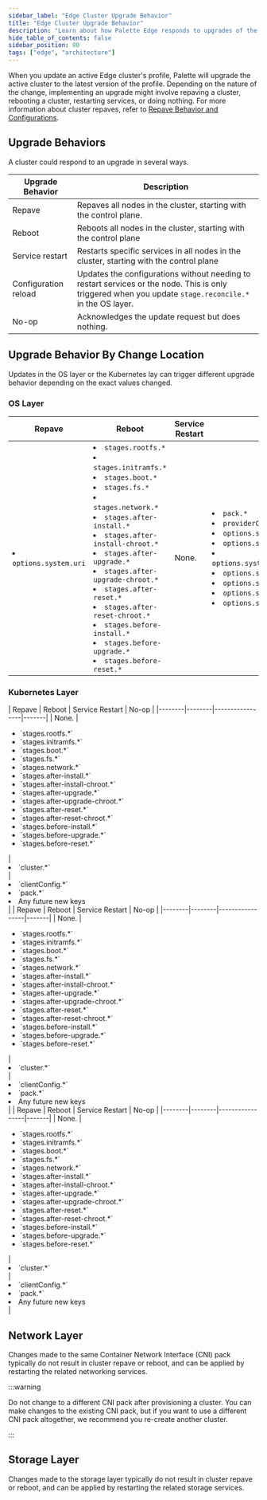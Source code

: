 ```yaml
---
sidebar_label: "Edge Cluster Upgrade Behavior"
title: "Edge Cluster Upgrade Behavior"
description: "Learn about how Palette Edge responds to upgrades of the cluster profile."
hide_table_of_contents: false
sidebar_position: 80
tags: ["edge", "architecture"]
---
```


When you update an active Edge cluster's profile, Palette will upgrade the active cluster to the latest version of the
profile. Depending on the nature of the change, implementing an upgrade might involve repaving a cluster, rebooting a
cluster, restarting services, or doing nothing. For more information about cluster repaves, refer to
[Repave Behavior and Configurations](../cluster-management/node-pool.md#repave-behavior-and-configuration).

## Upgrade Behaviors

A cluster could respond to an upgrade in several ways.

| Upgrade Behavior     | Description                                                                                                                                             |
| -------------------- | ------------------------------------------------------------------------------------------------------------------------------------------------------- |
| Repave               | Repaves all nodes in the cluster, starting with the control plane.                                                                                      |
| Reboot               | Reboots all nodes in the cluster, starting with the control plane                                                                                       |
| Service restart      | Restarts specific services in all nodes in the cluster, starting with the control plane                                                                 |
| Configuration reload | Updates the configurations without needing to restart services or the node. This is only triggered when you update `stage.reconcile.*` in the OS layer. |
| No-op                | Acknowledges the update request but does nothing.                                                                                                       |

## Upgrade Behavior By Change Location

Updates in the OS layer or the Kubernetes lay can trigger different upgrade behavior depending on the exact values
changed.

### OS Layer

| Repave                          | Reboot                                                                                                                                                                                                                                                                                                                                                                                                                                                                   | Service Restart | No-op                                                                                                                                                                                                                                                                                                       |
| ------------------------------- | ------------------------------------------------------------------------------------------------------------------------------------------------------------------------------------------------------------------------------------------------------------------------------------------------------------------------------------------------------------------------------------------------------------------------------------------------------------------------ | --------------- | ----------------------------------------------------------------------------------------------------------------------------------------------------------------------------------------------------------------------------------------------------------------------------------------------------------- |
| <li> `options.system.uri` </li> | <li>`stages.rootfs.*`</li> <li>`stages.initramfs.*`</li> <li>`stages.boot.*`</li> <li>`stages.fs.*`</li> <li>`stages.network.*`</li> <li>`stages.after-install.*`</li> <li>`stages.after-install-chroot.*`</li> <li>`stages.after-upgrade.*`</li> <li>`stages.after-upgrade-chroot.*`</li> <li>`stages.after-reset.*`</li> <li>`stages.after-reset-chroot.*`</li> <li>`stages.before-install.*`</li> <li>`stages.before-upgrade.*`</li> <li>`stages.before-reset.*`</li> | None.           | <li>`pack.*`</li> <li>`providerCredentials.*`</li> <li>`options.system.registry`</li> <li>`options.system.repo`</li> <li>`options.system.k8sDistribution`</li> <li>`options.system.osName`</li> <li>`options.system.peVersion`</li> <li>`options.system.customTag`</li> <li>`options.system.osVersion`</li> |

### Kubernetes Layer

<Tabs>
<TabItem label="PXK-E" value="pxk-e">
| Repave | Reboot | Service Restart | No-op |
|--------|--------|-----------------|-------|
| None. | <ul> <li>`stages.rootfs.*`</li> <li>`stages.initramfs.*`</li> <li>`stages.boot.*`</li> <li>`stages.fs.*`</li> <li>`stages.network.*`</li> <li>`stages.after-install.*`</li> <li>`stages.after-install-chroot.*`</li> <li>`stages.after-upgrade.*`</li> <li>`stages.after-upgrade-chroot.*`</li> <li>`stages.after-reset.*`</li> <li>`stages.after-reset-chroot.*`</li> <li>`stages.before-install.*`</li> <li>`stages.before-upgrade.*`</li> <li>`stages.before-reset.*`</li> </ul> | <li> `cluster.*` </li> | <li> `clientConfig.*` </li> <li>`pack.*` </li><li> Any future new keys</li> |

</TabItem>

<TabItem label="K3s" value="k3s">
| Repave | Reboot | Service Restart | No-op |
|--------|--------|-----------------|-------|
| None. | <ul> <li>`stages.rootfs.*`</li> <li>`stages.initramfs.*`</li> <li>`stages.boot.*`</li> <li>`stages.fs.*`</li> <li>`stages.network.*`</li> <li>`stages.after-install.*`</li> <li>`stages.after-install-chroot.*`</li> <li>`stages.after-upgrade.*`</li> <li>`stages.after-upgrade-chroot.*`</li> <li>`stages.after-reset.*`</li> <li>`stages.after-reset-chroot.*`</li> <li>`stages.before-install.*`</li> <li>`stages.before-upgrade.*`</li> <li>`stages.before-reset.*`</li> </ul> | <li> `cluster.*` </li> | <li> `clientConfig.*` </li> <li>`pack.*` </li><li> Any future new keys</li> |

</TabItem>

<TabItem label="RKE2" value="rke2">
| Repave | Reboot | Service Restart | No-op |
|--------|--------|-----------------|-------|
| None. | <ul> <li>`stages.rootfs.*`</li> <li>`stages.initramfs.*`</li> <li>`stages.boot.*`</li> <li>`stages.fs.*`</li> <li>`stages.network.*`</li> <li>`stages.after-install.*`</li> <li>`stages.after-install-chroot.*`</li> <li>`stages.after-upgrade.*`</li> <li>`stages.after-upgrade-chroot.*`</li> <li>`stages.after-reset.*`</li> <li>`stages.after-reset-chroot.*`</li> <li>`stages.before-install.*`</li> <li>`stages.before-upgrade.*`</li> <li>`stages.before-reset.*`</li> </ul> | <li> `cluster.*` </li> | <li> `clientConfig.*` </li> <li>`pack.*` </li><li> Any future new keys</li> |

</TabItem>

</Tabs>

## Network Layer

Changes made to the same Container Network Interface (CNI) pack typically do not result in cluster repave or reboot, and
can be applied by restarting the related networking services.

:::warning

Do not change to a different CNI pack after provisioning a cluster. You can make changes to the existing CNI pack, but
if you want to use a different CNI pack altogether, we recommend you re-create another cluster.

:::

## Storage Layer

Changes made to the storage layer typically do not result in cluster repave or reboot, and can be applied by restarting
the related storage services.
